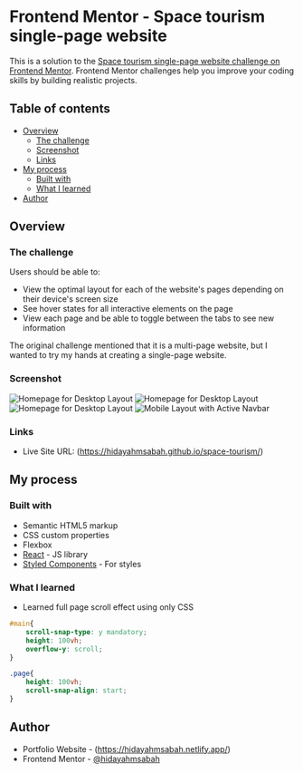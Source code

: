 # Frontend Mentor - Space tourism single-page website

This is a solution to the [Space tourism single-page website challenge on Frontend Mentor](https://www.frontendmentor.io/challenges/space-tourism-multipage-website-gRWj1URZ3). Frontend Mentor challenges help you improve your coding skills by building realistic projects. 

## Table of contents

- [Overview](#overview)
  - [The challenge](#the-challenge)
  - [Screenshot](#screenshot)
  - [Links](#links)
- [My process](#my-process)
  - [Built with](#built-with)
  - [What I learned](#what-i-learned)
- [Author](#author)

## Overview

### The challenge

Users should be able to:

- View the optimal layout for each of the website's pages depending on their device's screen size
- See hover states for all interactive elements on the page
- View each page and be able to toggle between the tabs to see new information

The original challenge mentioned that it is a multi-page website, but I wanted to try my hands at creating a single-page website.

### Screenshot


![Homepage for Desktop Layout](images/homepage-desktop.PNG?raw=true "Desktop Layout")
![Homepage for Desktop Layout](images/homepage-tablet.PNG?raw=true "Tablet Layout")
![Homepage for Desktop Layout](images/homepage-mobile.PNG?raw=true "Mobile Layout")
![Mobile Layout with Active Navbar](images/homepage-mobile-nav-open.PNG?raw=true "Mobile Layout - Active Navbar")

### Links

- Live Site URL: (https://hidayahmsabah.github.io/space-tourism/)

## My process

### Built with

- Semantic HTML5 markup
- CSS custom properties
- Flexbox
- [React](https://reactjs.org/) - JS library
- [Styled Components](https://styled-components.com/) - For styles

### What I learned

- Learned full page scroll effect using only CSS

```css
#main{
    scroll-snap-type: y mandatory;
    height: 100vh;
    overflow-y: scroll;
}

.page{
    height: 100vh;
    scroll-snap-align: start;
}
```

## Author

- Portfolio Website - (https://hidayahmsabah.netlify.app/)
- Frontend Mentor - [@hidayahmsabah](https://www.frontendmentor.io/profile/hidayahmsabah)
